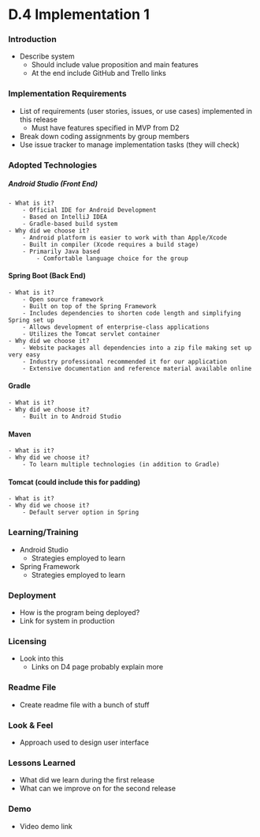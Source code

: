 # D.4 Implementation 1

### Introduction
- Describe system
    - Should include value proposition and main features
    - At the end include GitHub and Trello links

### Implementation Requirements
- List of requirements (user stories, issues, or use cases) implemented in this release
    - Must have features specified in MVP from D2
- Break down coding assignments by group members
- Use issue tracker to manage implementation tasks (they will check)

### Adopted Technologies
##### Android Studio (Front End)
    - What is it?
        - Official IDE for Android Development
        - Based on IntelliJ IDEA
        - Gradle-based build system
    - Why did we choose it?
        - Android platform is easier to work with than Apple/Xcode
        - Built in compiler (Xcode requires a build stage)
        - Primarily Java based
            - Comfortable language choice for the group
#### Spring Boot (Back End)
    - What is it?
        - Open source framework
        - Built on top of the Spring Framework
        - Includes dependencies to shorten code length and simplifying Spring set up
        - Allows development of enterprise-class applications
        - Utilizes the Tomcat servlet container
    - Why did we choose it?
        - Website packages all dependencies into a zip file making set up very easy
        - Industry professional recommended it for our application
        - Extensive documentation and reference material available online
#### Gradle
    - What is it?
    - Why did we choose it?
        - Built in to Android Studio
#### Maven
    - What is it?
    - Why did we choose it?
        - To learn multiple technologies (in addition to Gradle)
#### Tomcat (could include this for padding)
    - What is it?
    - Why did we choose it?
        - Default server option in Spring

### Learning/Training
- Android Studio
    - Strategies employed to learn
- Spring Framework
    - Strategies employed to learn

### Deployment
- How is the program being deployed?
- Link for system in production

### Licensing
- Look into this
    - Links on D4 page probably explain more

### Readme File
- Create readme file with a bunch of stuff

### Look & Feel
- Approach used to design user interface

### Lessons Learned
- What did we learn during the first release
- What can we improve on for the second release

### Demo
- Video demo link
